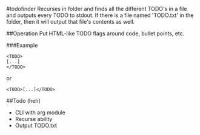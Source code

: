 #todofinder
Recurses in folder and finds all the different TODO's in a file and outputs every TODO to stdout. If there is a file named 'TODO.txt' in the folder, then it will output that file's contents as well. 

##Operation
Put HTML-like TODO flags around code, bullet points, etc.

###Example
```
<TODO>
[...]
</TODO>
```
or
```
<TODO>[...]</TODO>
```

##Todo
(heh)
<ul>
<li>CLI with arg module</li>
<li>Recurse ability</li>
<li>Output TODO.txt</li>
</ul>

